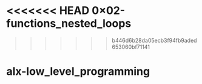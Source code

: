 <<<<<<< HEAD
0×02-functions_nested_loops
=======
>>>>>>> b446d6b28da05ecb3f94fb9aded653060bf71141
# alx-low_level_programming
